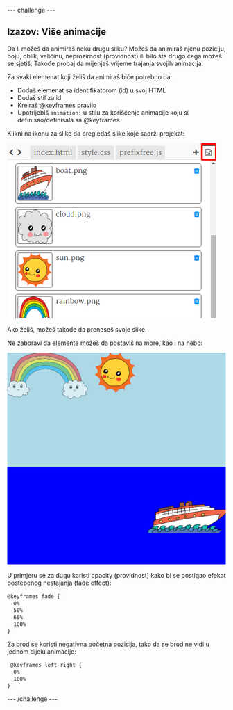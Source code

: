 \--- challenge \---

## Izazov: Više animacije

Da li možeš da animiraš neku drugu sliku? Možeš da animiraš njenu poziciju, boju, oblik, veličinu, neprozirnost (providnost) ili bilo šta drugo čega možeš se sjetiš. Takođe probaj da mijenjaš vrijeme trajanja svojih animacija.

Za svaki elemenat koji želiš da animiraš biće potrebno da:

+ Dodaš elemenat sa identifikatorom (id) u svoj HTML
+ Dodaš stil za id
+ Kreiraš @keyframes pravilo
+ Upotrijebiš `animation:` u stilu za korišćenje animacije koju si definisao/definisala sa @keyframes 

Klikni na ikonu za slike da pregledaš slike koje sadrži projekat:

![screenshot](images/sunrise-images.png)

Ako želiš, možeš takođe da preneseš svoje slike.

Ne zaboravi da elemente možeš da postaviš na more, kao i na nebo:

![screenshot](images/sunrise-boat.png)

U primjeru se za dugu koristi opacity (providnost) kako bi se postigao efekat postepenog nestajanja (fade effect):

    @keyframes fade {
      0%  
      50% 
      66% 
      100%  
    }
    

Za brod se koristi negativna početna pozicija, tako da se brod ne vidi u jednom dijelu animacije:

     @keyframes left-right {
      0%   
      100% 
    }
    

\--- /challenge \---